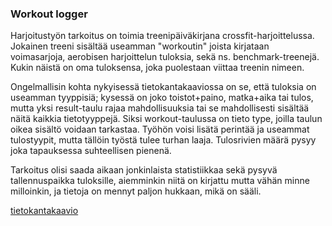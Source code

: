 ### Workout logger

Harjoitustyön tarkoitus on toimia treenipäiväkirjana crossfit-harjoittelussa.
Jokainen treeni sisältää useamman "workoutin" joista kirjataan voimasarjoja,
 aerobisen harjoittelun tuloksia, sekä ns. benchmark-treenejä. Kukin näistä
on oma tuloksensa, joka puolestaan viittaa treenin nimeen.

Ongelmallisin kohta nykyisessä tietokantakaaviossa on se, että tuloksia on 
useamman tyyppisiä; kysessä on joko toistot+paino, matka+aika tai tulos, mutta
 yksi result-taulu rajaa mahdollisuuksia tai se mahdollisesti sisältää 
näitä kaikkia tietotyyppejä. Siksi workout-taulussa on tieto type, joilla 
taulun oikea sisältö voidaan tarkastaa. Työhön voisi lisätä perintää ja
useammat tulostyypit, mutta tällöin työstä tulee turhan laaja. Tulosrivien määrä 
pysyy joka tapauksessa suhteellisen pienenä. 

Tarkoitus olisi saada aikaan jonkinlaista statistiikkaa sekä pysyvä
tallennuspaikka tuloksille, aiemminkin niitä on kirjattu mutta vähän minne
milloinkin, ja tietoja on mennyt paljon hukkaan, mikä on sääli.

[tietokantakaavio](https://github.com/korolainenriikka/WorkoutLogger-tsoha/blob/master/application/tshohadiagram.png)
